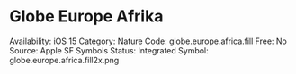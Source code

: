 # Globe Europe Afrika

Availability: iOS 15
Category: Nature
Code: globe.europe.africa.fill
Free: No
Source: Apple SF Symbols
Status: Integrated
Symbol: globe.europe.africa.fill2x.png